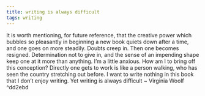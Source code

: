```yaml
---
title: writing is always difficult
tags: writing
---
```


It is worth mentioning, for future reference, that the creative power which bubbles so pleasantly in beginning a new book quiets down after a time, and one goes on more steadily. Doubts creep in. Then one becomes resigned. Determination not to give in, and the sense of an impending shape keep one at it more than anything. I’m a little anxious. How am I to bring off this conception? Directly one gets to work is like a person walking, who has seen the country stretching out before. I want to write nothing in this book that I don’t enjoy writing. Yet writing is always difficult ~ Virginia Woolf ^dd2ebd


